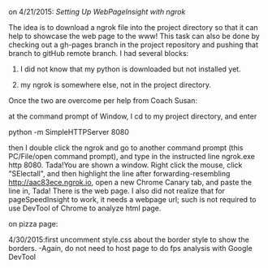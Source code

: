 on 4/21/2015: _Setting Up WebPageInsight with ngrok_

The idea is to download a ngrok file into the project directory so that it can help to showcase the web page to the www! This task can also be done by checking out a gh-pages branch in the project repository and pushing that branch to gitHub remote branch. I had several blocks:

1. I did not know that my python is downloaded but not installed yet.

2. my ngrok is somewhere else, not in the project directory.

Once the two are overcome per help from Coach Susan:

at the command prompt of Window, I cd to my project directory, and enter

python -m SimpleHTTPServer 8080

then I double click the ngrok and go to another command prompt (this PC/File/open command prompt), and type in the instructed line ngrok.exe http 8080. Tada!You are shown a window. Right click the mouse, click "SElectall", and then highlight the line after forwarding-resembling  http://aac83ece.ngrok.io, open a new Chrome Canary tab, and paste the line in, Tada! There is the web page.
I also did not realize that for pageSpeedInsight to work, it needs a webpage url; such is not required to use DevTool of Chrome to analyze html page.

on pizza page:

4/30/2015:first uncomment style.css about the border style to show the borders.
-Again, do not need to host page to do fps analysis with Google DevTool
